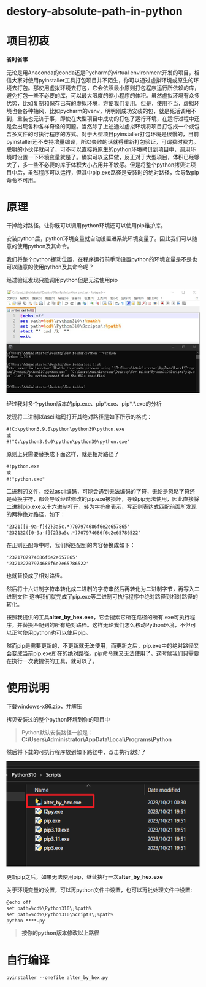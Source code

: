 # destory-absolute-path-in-python


# 项目初衷

**省时省事**

无论是用Anaconda的conda还是Pycharm的virtual environment开发的项目，相信大家对使用pyinstaller工具打包项目并不陌生，你可以通过虚拟环境或原生的环境去打包。那使用虚拟环境去打包，它会依照最小原则打包程序运行所依赖的库，避免打包一些不必要的库，可以最大限度的缩小程序的体积。虽然虚拟环境有众多优势，比如复制和保存已有的虚拟环境，方便我们复用。但是，使用不当，虚拟环境也会各种抽风，比如pycharm的venv，明明刚成功安装的包，就是死活调用不到，重装也无济于事，即使在大型项目中成功的打包了运行环境，在运行过程中还是会出现各种各样奇怪的问题。当然除了上述通过虚拟环境将项目打包成一个或包含多文件的可执行程序的方式。对于大型项目pyinstaller打包环境是很慢的，目前pyinstaller还不支持增量编译，所以失败的话就得重新打包验证，可谓费时费力。聪明的小伙伴就问了，可不可以直接将原生的python环境拷贝到项目中，调用环境时设置一下环境变量就是了。确实可以这样做，反正对于大型项目，体积已经够大了，多一些不必要的库于体积大小占用并不敏感。但是将整个python拷贝进项目中后，虽然程序可以运行，但其中pip.exe路径是安装时的绝对路径，会导致pip命令不可用。

# 原理


干掉绝对路径。让你既可以调用python环境还可以使用pip维护库。


安装python后，python环境变量就自动设置进系统环境变量了。因此我们可以随意的使用python及其命令。

我们将整个python挪动位置，在程序运行前手动设置python的环境变量是不是也可以随意的使用python及其命令呢？

经过验证发现只能调用python但是无法使用pip

<p align="center"> <div align="middle"><img src="./resources/202310212044670.jpg" alt="202310212044670" width="720" height=""></div></p>

经过我对多个python版本的pip.exe、pip*.exe、pip*.*.exe的分析

发现将二进制以ascii编码打开其绝对路径是如下所示的格式：

```
#!C:\python3.9.0\python\python39\python.exe
或
#!"C:\python3.9.0\python\python39\python.exe"
```

原则上只需要替换成下面这样，就是相对路径了

```
#!python.exe
或
#!"python.exe"
```

二进制的文件，经过ascii编码，可能会遇到无法编码的字符，无论是忽略字符还是替换字符，都会导致经过修改的pip.exe被损坏，导致pip无法使用，因此直接将二进制pip.exe以十六进制打开，转为字符串表示，写正则表达式匹配前面所发现的两种绝对路径，如下：

```
'2321([0-9a-f]{2}3a5c.*)707974686f6e2e657865'
'232122([0-9a-f]{2}3a5c.*)707974686f6e2e65786522'    
```

在正则匹配命中时，我们将匹配到的内容替换成如下：

```
'2321707974686f6e2e657865'
'232122707974686f6e2e65786522'    
```

也就替换成了相对路径。

然后将十六进制字符串转化成二进制的字符串然后再转化为二进制字节，再写入二进制文件
这样我们就完成了pip.exe等二进制可执行程序中绝对路径到相对路径的转化。

按照我提供的工具**alter_by_hex.exe**，它会搜索它所在路径的所有.exe可执行程序，并替换匹配到的所有绝对路径。这样无论我们怎么移动Python环境，不但可以正常使用python也可以使用pip。

然而pip是需要更新的，不更新就无法使用，而更新之后，pip.exe中的绝对路径又会变成当前pip.exe所在的绝对路径。pip命令就又无法使用了。这时候我们只需要在执行一次我提供的工具，就可以了。


# 使用说明

下载windows-x86.zip，并解压

拷贝安装过的整个python环境到你的项目中

> Python默认安装路径一般是：**C:\Users\Administrator\AppData\Local\Programs\Python**

然后将下载的可执行程序放到如下路径中，双击执行就好了

<p align="center"> <div align="middle"><img src="./resources/202310212027708.png" alt="202310212027708" width="720" height=""></div></p>

更新pip之后，如果无法使用pip，继续执行一次**alter_by_hex.exe**

关于环境变量的设置，可以再python文件中设置，也可以再批处理文件中设置: 

```
@echo off
set path=%cd%\Python310\;%path%
set path=%cd%\Python310\Scripts\;%path%
python ****.py
```

> **按你的python版本修改以上路径**


# 自行编译

```
pyinstaller --onefile alter_by_hex.py
```
